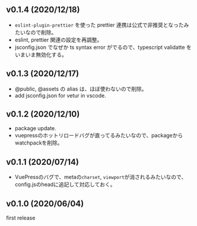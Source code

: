 ## v0.1.4 (2020/12/18)
- `eslint-plugin-prettier` を使った prettier 連携は公式で非推奨となったみたいなので削除。
- eslint, prettier 関連の設定を再調整。
- jsconfig.json でなぜか ts syntax error がでるので、typescript validatte をいまいま無効化する。

## v0.1.3 (2020/12/17)
- @public, @assets の alias は、ほぼ使わないので削除。
- add jsconfig.json for vetur in vscode.

## v0.1.2 (2020/12/10)
- package update.
- vuepressのホットリロードバグが直ってるみたいなので、packageからwatchpackを削除。

## v0.1.1 (2020/07/14)
- VuePressのバグで、metaの`charset`, `viewport`が消されるみたいなので、config.jsのheadに追記して対応しておく。

## v0.1.0 (2020/06/04)
first release
